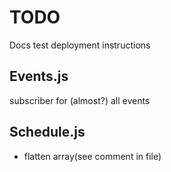 # TODO

Docs
test deployment instructions

## Events.js

subscriber for (almost?) all events

## Schedule.js

- flatten array(see comment in file)
